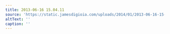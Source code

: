 ```yaml
---
title: 2013-06-16 15.04.11
source: 'https://static.jamesdigioia.com/uploads/2014/01/2013-06-16-15-04-11-scaled.jpg'
altText: ''
caption: ''
---
```


